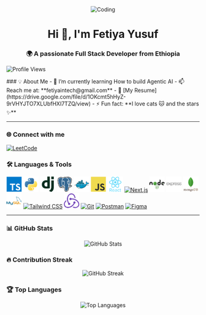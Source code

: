 
<p align="center">
  <img src="https://fiverr-res.cloudinary.com/images/t_main1,q_auto,f_auto,q_auto,f_auto/v1/attachments/delivery/asset/49e5716eade46e97656d5d6427b11340-1684516178/ANIMATE1_V2/can-make-gif-animated-in-the-form-of-pixel-art.gif" alt="Coding" width="250" />
</p>
<h1 align="center">Hi 👋, I'm Fetiya Yusuf</h1>
<h3 align="center">🌍 A passionate Full Stack Developer from Ethiopia</h3>

<p align="left">
  <img src="https://komarev.com/ghpvc/?username=fafiyusuf&label=Profile%20views&color=0e75b6&style=flat" alt="Profile Views" />
</p>
### 💡 About Me
- 🌱 I’m currently learning How to build Agentic AI
- 📫 Reach me at: **fetiyaintech@gmail.com**
- 📄 [My Resume](https://drive.google.com/file/d/1OKcmt5hHyZ-9rVHYJTO7XLUbfHXI7TZQ/view)
- ⚡ Fun fact: **I love cats 🐱 and the stars ✨**

---

### 🌐 Connect with me

<p align="left">
  <a href="https://leetcode.com/u/fafiyusuf124/" target="_blank">
    <img src="https://raw.githubusercontent.com/rahuldkjain/github-profile-readme-generator/master/src/images/icons/Social/leet-code.svg" alt="LeetCode" height="30" width="40" />
  </a>
</p>

### 🛠️ Languages & Tools

<p align="left">
  <a href="https://www.typescriptlang.org/" target="_blank"><img src="https://raw.githubusercontent.com/devicons/devicon/master/icons/typescript/typescript-original.svg" alt="TypeScript" width="40" height="40"/></a>
  <a href="https://www.python.org" target="_blank"><img src="https://raw.githubusercontent.com/devicons/devicon/master/icons/python/python-original.svg" alt="Python" width="40" height="40"/></a>
  <a href="https://www.djangoproject.com/" target="_blank"><img src="https://raw.githubusercontent.com/devicons/devicon/master/icons/django/django-plain.svg" alt="Django" width="40" height="40"/></a>
  <a href="https://www.postgresql.org/" target="_blank"><img src="https://raw.githubusercontent.com/devicons/devicon/master/icons/postgresql/postgresql-original.svg" alt="PostgreSQL" width="40" height="40"/></a>
  <a href="https://www.docker.com/" target="_blank"><img src="https://raw.githubusercontent.com/devicons/devicon/master/icons/docker/docker-original.svg" alt="Docker" width="40" height="40"/></a>
  <a href="https://developer.mozilla.org/en-US/docs/Web/JavaScript" target="_blank"><img src="https://raw.githubusercontent.com/devicons/devicon/master/icons/javascript/javascript-original.svg" alt="JavaScript" width="40" height="40"/></a>
  <a href="https://reactjs.org/" target="_blank"><img src="https://raw.githubusercontent.com/devicons/devicon/master/icons/react/react-original-wordmark.svg" alt="React" width="40" height="40"/></a>
  <a href="https://nextjs.org/" target="_blank"><img src="https://cdn.worldvectorlogo.com/logos/nextjs-2.svg" alt="Next.js" width="40" height="40"/></a>
  <a href="https://nodejs.org/" target="_blank"><img src="https://raw.githubusercontent.com/devicons/devicon/master/icons/nodejs/nodejs-original-wordmark.svg" alt="Node.js" width="40" height="40"/></a>
  <a href="https://expressjs.com" target="_blank"><img src="https://raw.githubusercontent.com/devicons/devicon/master/icons/express/express-original-wordmark.svg" alt="Express" width="40" height="40"/></a>
  <a href="https://www.mongodb.com/" target="_blank"><img src="https://raw.githubusercontent.com/devicons/devicon/master/icons/mongodb/mongodb-original-wordmark.svg" alt="MongoDB" width="40" height="40"/></a>
  <a href="https://www.mysql.com/" target="_blank"><img src="https://raw.githubusercontent.com/devicons/devicon/master/icons/mysql/mysql-original-wordmark.svg" alt="MySQL" width="40" height="40"/></a>
  <a href="https://tailwindcss.com/" target="_blank"><img src="https://www.vectorlogo.zone/logos/tailwindcss/tailwindcss-icon.svg" alt="Tailwind CSS" width="40" height="40"/></a>
  <a href="https://redux.js.org/" target="_blank"><img src="https://raw.githubusercontent.com/devicons/devicon/master/icons/redux/redux-original.svg" alt="Redux" width="40" height="40"/></a>
  <a href="https://git-scm.com/" target="_blank"><img src="https://www.vectorlogo.zone/logos/git-scm/git-scm-icon.svg" alt="Git" width="40" height="40"/></a>
  <a href="https://postman.com" target="_blank"><img src="https://www.vectorlogo.zone/logos/getpostman/getpostman-icon.svg" alt="Postman" width="40" height="40"/></a>
  <a href="https://www.figma.com/" target="_blank"><img src="https://www.vectorlogo.zone/logos/figma/figma-icon.svg" alt="Figma" width="40" height="40"/></a>
</p>

---

### 📊 GitHub Stats

<p align="center">
  <img src="https://github-readme-stats.vercel.app/api?username=fafiyusuf&show_icons=true&theme=radical&locale=en" alt="GitHub Stats" />
</p>

### 🔥 Contribution Streak

<p align="center">
  <img src="https://streak-stats.demolab.com/?user=fafiyusuf&theme=radical&border_radius=10&date_format=M%20j%5B%2C%20Y%5D" alt="GitHub Streak" />
</p>

### 🏆 Top Languages

<p align="center">
  <img src="https://github-readme-stats.vercel.app/api/top-langs/?username=fafiyusuf&layout=compact&theme=radical" alt="Top Languages" />
</p>
